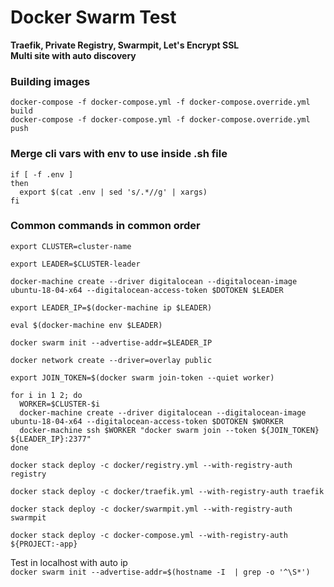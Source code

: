 # Docker Swarm Test

**Traefik, Private Registry, Swarmpit, Let's Encrypt SSL**  
**Multi site with auto discovery**

### Building images
```
docker-compose -f docker-compose.yml -f docker-compose.override.yml build
docker-compose -f docker-compose.yml -f docker-compose.override.yml push
```

### Merge cli vars with env to use inside .sh file
```
if [ -f .env ]
then
  export $(cat .env | sed 's/.*//g' | xargs)
fi
```

### Common commands in common order
```
export CLUSTER=cluster-name

export LEADER=$CLUSTER-leader

docker-machine create --driver digitalocean --digitalocean-image ubuntu-18-04-x64 --digitalocean-access-token $DOTOKEN $LEADER

export LEADER_IP=$(docker-machine ip $LEADER)

eval $(docker-machine env $LEADER)

docker swarm init --advertise-addr=$LEADER_IP

docker network create --driver=overlay public

export JOIN_TOKEN=$(docker swarm join-token --quiet worker)

for i in 1 2; do
  WORKER=$CLUSTER-$i
  docker-machine create --driver digitalocean --digitalocean-image ubuntu-18-04-x64 --digitalocean-access-token $DOTOKEN $WORKER
  docker-machine ssh $WORKER "docker swarm join --token ${JOIN_TOKEN} ${LEADER_IP}:2377"
done

docker stack deploy -c docker/registry.yml --with-registry-auth registry

docker stack deploy -c docker/traefik.yml --with-registry-auth traefik

docker stack deploy -c docker/swarmpit.yml --with-registry-auth swarmpit

docker stack deploy -c docker-compose.yml --with-registry-auth ${PROJECT:-app}

```

Test in localhost with auto ip  
`docker swarm init --advertise-addr=$(hostname -I  | grep -o '^\S*')`

